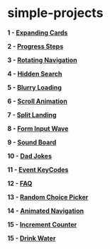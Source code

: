 # simple-projects

**1 - [Expanding Cards](https://sviut.github.io/simple-projects/01-Expanding%20Cards)**

**2 - [Progress Steps](https://sviut.github.io/simple-projects/02-Progress%20Steps)**

**3 - [Rotating Navigation](https://sviut.github.io/simple-projects/03-Rotating%20Navigation)**

**4 - [Hidden Search](https://sviut.github.io/simple-projects/04-Hidden%20Search)**

**5 - [Blurry Loading](https://sviut.github.io/simple-projects/05-Blurry%20Loading)**

**6 - [Scroll Animation](https://sviut.github.io/simple-projects/06-Scroll%20Animation)**

**7 - [Split Landing](https://sviut.github.io/simple-projects/07-Split%20Landing)**

**8 - [Form Input Wave](https://sviut.github.io/simple-projects/08-Form%20Input%20Wave)**

**9 - [Sound Board](https://sviut.github.io/simple-projects/09-Sound%20Board)**

**10 - [Dad Jokes](https://sviut.github.io/simple-projects/10-Dad%20Jokes)**

**11 - [Event KeyCodes](https://sviut.github.io/simple-projects/11-Event%20KeyCodes)**

**12 - [FAQ](https://sviut.github.io/simple-projects/12-FAQ)**

**13 - [Random Choice Picker](https://sviut.github.io/simple-projects/13-Random%20Choice%20Picker)**

**14 - [Animated Navigation](https://sviut.github.io/simple-projects/14-Animated%20Navigation)**

**15 - [Increment Counter](https://sviut.github.io/simple-projects/15-Increment%20Counter)**

**15 - [Drink Water](https://sviut.github.io/simple-projects/16-Drink%20Water)**

